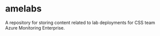# amelabs
A repository for storing content related to lab deployments for CSS team Azure Monitoring Enterprise.
